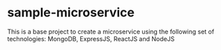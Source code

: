 # sample-microservice
This is a base project to create a microservice using the following set of technologies: MongoDB, ExpressJS, ReactJS and NodeJS
